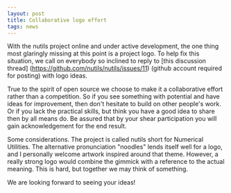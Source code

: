 ```yaml
---
layout: post
title: Collaborative logo effort
tags: news
---
```


With the nutils project online and under active development, the one thing most
glaringly missing at this point is a project logo. To help fix this situation,
we call on everybody so inclined to reply to [this discussion thread]
(https://github.com/nutils/nutils/issues/11) (github account required for
posting) with logo ideas.

True to the spirit of open source we choose to make it a collaborative effort
rather than a competition. So if you see something with potential and have
ideas for improvement, then don't hesitate to build on other people's work. Or
if you lack the practical skills, but think you have a good idea to share then
by all means do. Be assured that by your shear participation you will gain
acknowledgement for the end result.

Some considerations. The project is called nutils short for Numerical
Utilities. The alternative pronunciation "noodles" lends itself well for a
logo, and I personally welcome artwork inspired around that theme. However, a
really strong logo would combine the gimmick with a reference to the actual
meaning. This is hard, but together we may think of something.

We are looking forward to seeing your ideas!
